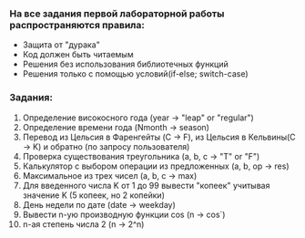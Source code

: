 ### На все задания первой лабораторной работы распространяются правила:
- Защита от "дурака"
- Код должен быть читаемым
- Решения без использования библиотечных функций
- Решения только с помощью условий(if-else; switch-case)

### Задания:
1. Определение високосного года (year -> "leap" or "regular")
2. Определение времени года (Nmonth -> season)
3. Перевод из Цельсия в Фаренгейты (C -> F), из Цельсия в Кельвины(C -> K) и обратно (по запросу пользователя)
4.  Проверка существования треугольника (a, b, c -> "T" or "F")
5. Калькулятор с выбором операции из предложенных (a, b, op -> res)
6. Максимальное из трех чисел (a, b, c -> max)
7. Для введенного числа K от 1 до 99 вывести "копеек" учитывая значение K (5 копеек, но 2 копейки)
8. День недели по дате (date -> weekday)
9. Вывести n-ую производную функции cos (n -> cos`)
10. n-ая степень числа 2 (n -> 2^n)
